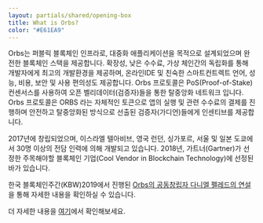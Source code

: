 ```yaml
---
layout: partials/shared/opening-box
title: What is Orbs?
color: "#E61EA9"
---
```


Orbs는 퍼블릭 블록체인 인프라로, 대중화 애플리케이션을 목적으로 설계되었으며 완전한 블록체인 스택을 제공합니다. 확장성, 낮은 수수료, 가상 체인간의 독립화를 통해 개발자에게 최고의 개발환경을 제공하며, 온라인IDE 및 친숙한 스마트컨트렉트 언어, 성능, 비용, 보안 및 사용 편의성도 제공합니다. Orbs 프로토콜은 PoS(Proof-of-Stake) 컨센서스를 사용하여 오픈 벨리데이터(검증자)들을 통한 탈중앙화 네트워크 입니다. Orbs 프로토콜은 ORBS 라는 자체적인 토큰으로 앱의 실행 및 관련 수수료의 결제를 진행하며 안전하고 탈중앙화된 방식으로 선출된 검증자(가디언)들에게 인센티브를 제공합니다.

2017년에 창립되었으며, 이스라엘 텔아비브, 영국 런던, 싱가포르, 서울 및 일본 도쿄에서 30명 이상의 전담 인력에 의해 개발되고 있습니다. 2018년, 가트너(Gartner)가 선정한 주목해야할 블록체인 기업(Cool Vendor in Blockchain Technology)에 선정된 바가 있습니다.

한국 블록체인주간(KBW)2019에서 진행된 [Orbs의 공동창립자 다니엘 펠레드의 연설](https://drive.google.com/file/d/1ASbLSKWtyayDkckeHMrmFLbaVT7F6sIN/view)을 통해 자세한 내용을 확인하실 수 있습니다.

더 자세한 내용을 [여기](https://www.about.orbs.com/)에서 확인해보세요.
